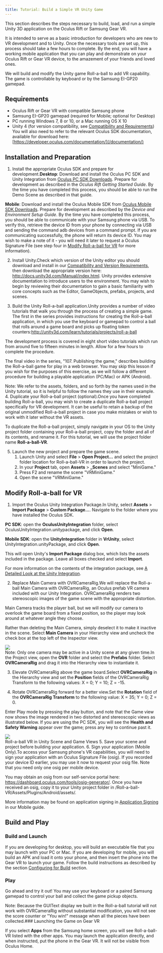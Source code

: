```yaml
---
title: Tutorial: Build a Simple VR Unity Game
---
```

This section describes the steps necessary to build, load, and run a simple Unity 3D application on the Oculus Rift or Samsung Gear VR.

It is intended to serve as a basic introduction for developers who are new to VR development and to Unity. Once the necessary tools are set up, this process should take a few hours to complete. By the end, you will have a working mobile application that you can play and demonstrate on your Oculus Rift or Gear VR device, to the amazement of your friends and loved ones.

We will build and modify the Unity game Roll-a-ball to add VR capability. The game is controllable by keyboard or by the Samsung EI-GP20 gamepad.

## Requirements

* Oculus Rift or Gear VR with compatible Samsung phone
* Samsung EI-GP20 gamepad (required for Mobile; optional for Desktop)
* PC running Windows 7, 8 or 10, or a Mac running OS X 10
* Unity 4 (for version compatibility, see [Compatibility and Requirements](/documentation/unity/latest/concepts/unity-integration-req/))
You will also need to refer to the relevant Oculus SDK documentation, available for download here: [https://developer.oculus.com/documentation/](/documentation/)

## Installation and Preparation

1. Install the appropriate Oculus SDK and prepare for development.**Desktop**: Download and install the Oculus PC SDK and Unity Integration from [Oculus PC SDK Downloads](/downloads/#sdk=pc). Prepare for development as described in the *Oculus Rift Getting Started Guide*. By the time you have completed this process, you should be able to run the Demo Scene as described in that guide.

**Mobile**: Download and install the Oculus Mobile SDK from [Oculus Mobile SDK Downloads](/downloads/#sdk=mobile). Prepare for development as described by the *Device and Environment Setup Guide*. By the time you have completed this process, you should be able to communicate with your Samsung phone via USB. To verify this, retrieve the device ID from your phone by connecting via USB and sending the command adb devices from a command prompt. If you are communicating successfully, the phone will return its device ID. You may wish to make a note of it - you will need it later to request a Oculus Signature File (see step four in [Modify Roll-a-ball for VR](/documentation/unity/latest/concepts/unity-integration-tutorial-rollaball-intro/#unity-integration-tutorial-rollaball-modify) for more information).


2. Install Unity.Check which version of the Unity editor you should download and install in our [Compatibility and Version Requirements](/documentation/unity/latest/concepts/unity-req/ "This guide describes Unity Editor version recommendations and system requirements."), then download the appropriate version here: <http://docs.unity3d.com/Manual/index.html>. Unity provides extensive documentation to introduce users to the environment. You may wish to begin by reviewing their documentation to gain a basic familiarity with core concepts such as the Editor, GameObjects, prefabs, projects, and scenes.


3. Build the Unity Roll-a-ball application.Unity provides a number of video tutorials that walk you through the process of creating a simple game. The first in the series provides instructions for creating the Roll-a-ball application, in which you use the keyboard or gamepad to control a ball that rolls around a game board and picks up floating token counters:<http://unity3d.com/learn/tutorials/projects/roll-a-ball>

The development process is covered in eight short video tutorials which run from around five to fifteen minutes in length. Allow for a few hours to complete the procedure.

The final video in the series, "107. Publishing the game," describes building the Roll-a-ball game for play in a web browser. You may skip this lesson if you wish for the purposes of this exercise, as we will follow a different procedure for building a playable application (PC/Mac) or APK (Android).

Note: We refer to the assets, folders, and so forth by the names used in the Unity tutorial, so it is helpful to follow the names they use in their example.
4. Duplicate your Roll-a-ball project (optional).Once you have completed building Roll-a-ball, you may wish to create a duplicate Roll-a-ball project specifically for VR development. It can be useful to retain a backup of the original unmodified Roll-a-ball project in case you make mistakes or wish to work with it later without the VR assets.

To duplicate the Roll-a-ball project, simply navigate in your OS to the Unity project folder containing your Roll-a-ball project, copy the folder and all of its contents, and rename it. For this tutorial, we will use the project folder name **Roll-a-ball-VR**.


5. Launch the new project and prepare the game scene.
	1. Launch Unity and select **File** > **Open Project...** and select the project folder location for Roll-a-ball-VR in order to launch the project.
	2. In your **Project** tab, open **Assets** > **\_Scenes** and select "MiniGame." 
	3. Press F2 and rename the scene "VRMiniGame."
	4. Open the scene "VRMiniGame."
	
## Modify Roll-a-ball for VR

1. Import the Oculus Unity Integration Package.In Unity, select **Assets** > **Import Package** > **Custom Package...**. Navigate to the folder where you have installed the Oculus SDK. 

**PC SDK**: open the **OculusUnityIntegration** folder, select OculusUnityIntegration.unitypackage, and click **Open**. 

**Mobile SDK**: open the **UnityIntegration** folder in **VrUnity**, select UnityIntegration.unityPackage, and click **Open**.

This will open Unity's **Import Package** dialog box, which lists the assets included in the package. Leave all boxes checked and select **Import**.

For more information on the contents of the integration package, see [A Detailed Look at the Unity Integration](/documentation/unity/latest/concepts/unity-integration-overview/#unity-integration-integration "This section examines the Unity integration, including the directory structure of the integration, the Unity prefabs are described, and several key C# scripts.").


2. Replace Main Camera with OVRCameraRig.We will replace the Roll-a-ball Main Camera with OVRCameraRig, an Oculus prefab VR camera included with our Unity Integration. OVRCameraRig renders two stereoscopic images of the game scene with the appropriate distortion. 

Main Camera tracks the player ball, but we will modify our camera to overlook the game board from a fixed position, so the player may look around at whatever angle they choose.

Rather than deleting the Main Camera, simply deselect it to make it inactive in the scene. Select **Main Camera** in your Hierarchy view and uncheck the check box at the top left of the Inspector view. 

![](/images/documentation-unity-latest-concepts-unity-integration-tutorial-rollaball-intro-unity-integration-tutorial-rollaball-intro-0.png)  
Note: Only one camera may be active in a Unity scene at any given time.In the Project view, open the **OVR** folder and select the **Prefabs** folder. Select **OVRCameraRig** and drag it into the Hierarchy view to instantiate it.


3. Elevate OVRCameraRig above the game board.Select **OVRCameraRig** in the Hierarchy view and set the **Position** fields of the OVRCameraRig Transform to the following values: X = 0; Y = 10; Z = -15.


4. Rotate OVRCameraRig forward for a better view.Set the **Rotation** field of the **OVRCameraRig Transform** to the following value: X = 35; Y = 0; Z = 0.

Enter Play mode by pressing the play button, and note that the Game view now shows the image rendered in two distorted and stereoscopic views as illustrated below. If you are using the PC SDK, you will see the **Health and Safety Warning** appear over the game; press any key to continue past it. 

![](/images/documentation-unity-latest-concepts-unity-integration-tutorial-rollaball-intro-unity-integration-tutorial-rollaball-intro-1.png)  
Roll-a-ball VR in Unity Scene and Game Views
5. Save your scene and project before building your application.
6. Sign your application (Mobile Only).To access your Samsung phone's VR capabilities, you will need to sign your application with an Oculus Signature File (osig). If you recorded your device ID earlier, you may use it now to request your osig file. Note that you need only one osig per mobile device.

You may obtain an osig from our self-service portal here: <https://dashboard.oculus.com/tools/osig-generator/>. Once you have received an osig, copy it to your Unity project folder in /Roll-a-ball-VR/Assets/Plugins/Android/assets/. 

More information may be found on application signing in [Application Signing](/documentation/mobilesdk/latest/concepts/mobile-submission-sig-file/) in our Mobile guide.


## Build and Play

### Build and Launch

If you are developing for desktop, you will build an executable file that you may launch with your PC or Mac. If you are developing for mobile, you will build an APK and load it onto your phone, and then insert the phone into the Gear VR to launch your game. Follow the build instructions as described by the section [Configuring for Build](/documentation/unity/latest/concepts/unity-integration-build/#unity-integration-build) section. 

### Play

Go ahead and try it out! You may use your keyboard or a paired Samsung gamepad to control your ball and collect the game pickup objects.

Note: Because the GUIText display we built in the Roll-a-ball tutorial will not work with OVRCameraRig without substantial modification, you will not see the score counter or "You win!" message when all the pieces have been collected.### Launching the Game on Gear VR

If you select **Apps** from the Samsung home screen, you will see Roll-a-ball-VR listed with the other apps. You may launch the application directly, and when instructed, put the phone in the Gear VR. It will not be visible from Oculus Home.

